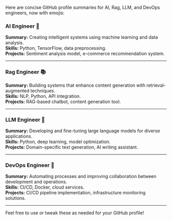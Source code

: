 Here are concise GitHub profile summaries for AI, Rag, LLM, and DevOps engineers, now with emojis:

### AI Engineer 🤖
**Summary:** Creating intelligent systems using machine learning and data analysis.  
**Skills:** Python, TensorFlow, data preprocessing.  
**Projects:** Sentiment analysis model, e-commerce recommendation system.

---

### Rag Engineer 📚
**Summary:** Building systems that enhance content generation with retrieval-augmented techniques.  
**Skills:** NLP, Python, API integration.  
**Projects:** RAG-based chatbot, content generation tool.

---

### LLM Engineer 📝
**Summary:** Developing and fine-tuning large language models for diverse applications.  
**Skills:** Python, deep learning, model optimization.  
**Projects:** Domain-specific text generation, AI writing assistant.

---

### DevOps Engineer 🚀
**Summary:** Automating processes and improving collaboration between development and operations.  
**Skills:** CI/CD, Docker, cloud services.  
**Projects:** CI/CD pipeline implementation, infrastructure monitoring solutions.

---

Feel free to use or tweak these as needed for your GitHub profile!
